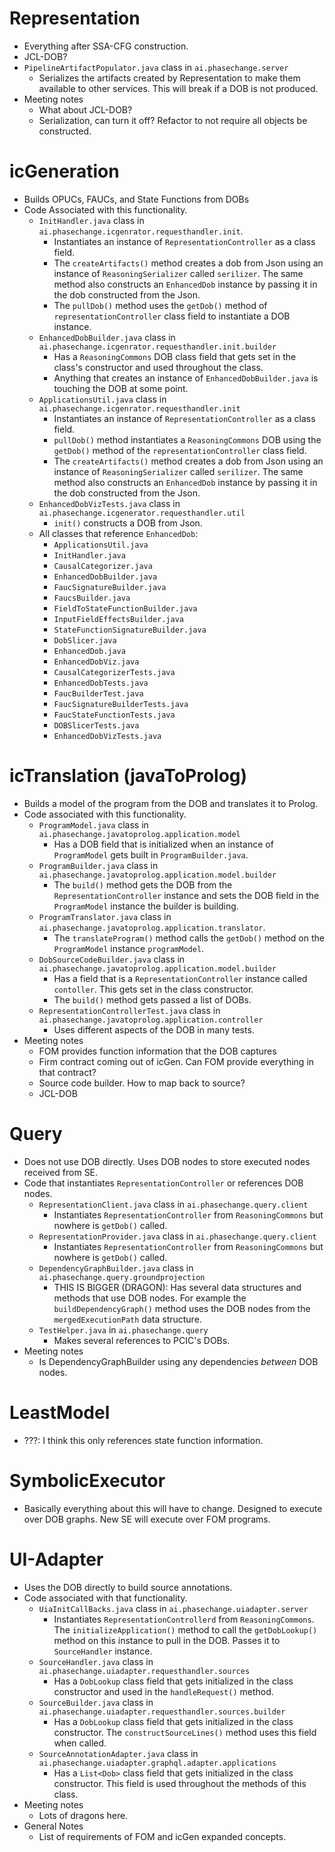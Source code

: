 # Representation
- Everything after SSA-CFG construction.
- JCL-DOB?
- `PipelineArtifactPopulator.java` class in `ai.phasechange.server`
	- Serializes the artifacts created by Representation to make them available to other services. This will break if a DOB is not produced.
- Meeting notes
	- What about JCL-DOB?
	- Serialization, can turn it off? Refactor to not require all objects be constructed.
	
# icGeneration
- Builds OPUCs, FAUCs, and State Functions from DOBs
- Code Associated with this functionality.
	- `InitHandler.java` class in `ai.phasechange.icgenrator.requesthandler.init`.
		- Instantiates an instance of `RepresentationController` as a class field.
		- The `createArtifacts()` method creates a dob from Json using an instance of `ReasoningSerializer` called `serilizer`. The same method also constructs an `EnhancedDob` instance by passing it in the dob constructed from the Json.
		- The `pullDob()` method uses the `getDob()` method of `representationController` class field to instantiate a DOB instance.
	- `EnhancedDobBuilder.java` class in `ai.phasechange.icgenrator.requesthandler.init.builder`
		- Has a `ReasoningCommons` DOB class field that gets set in the class's constructor and used throughout the class.
		- Anything that creates an instance of `EnhancedDobBuilder.java` is touching the DOB at some point.
	- `ApplicationsUtil.java` class in `ai.phasechange.icgenrator.requesthandler.init`
		- Instantiates an instance of `RepresentationController` as a class field.
		- `pullDob()` method instantiates a `ReasoningCommons` DOB using the `getDob()` method of the `representationController` class field.
		- The `createArtifacts()` method creates a dob from Json using an instance of `ReasoningSerializer` called `serilizer`. The same method also constructs an `EnhancedDob` instance by passing it in the dob constructed from the Json.
	- `EnhancedDobVizTests.java` class in `ai.phasechange.icgenerator.requesthandler.util`
		- `init()` constructs a DOB from Json.
	- All classes that reference `EnhancedDob`:
		- `ApplicationsUtil.java`
		- `InitHandler.java`
		- `CausalCategorizer.java`
		- `EnhancedDobBuilder.java`
		- `FaucSignatureBuilder.java`
		- `FaucsBuilder.java`
		- `FieldToStateFunctionBuilder.java`
		- `InputFieldEffectsBuilder.java`
		- `StateFunctionSignatureBuilder.java`
		- `DobSlicer.java`
		- `EnhancedDob.java`
		- `EnhancedDobViz.java`
		- `CausalCategorizerTests.java`
		- `EnhancedDobTests.java`
		- `FaucBuilderTest.java`
		- `FaucSignatureBuilderTests.java`
		- `FaucStateFunctionTests.java`
		- `DOBSlicerTests.java`
		- `EnhancedDobVizTests.java`
	
# icTranslation (javaToProlog)
- Builds a model of the program from the DOB and translates it to Prolog.
- Code associated with this functionality.
	- `ProgramModel.java` class in `ai.phasechange.javatoprolog.application.model`
		- Has a DOB field that is initialized when an instance of `ProgramModel` gets built in `ProgramBuilder.java`. 
	- `ProgramBuilder.java` class in `ai.phasechange.javatoprolog.application.model.builder` 
		- The `build()` method gets the DOB from the `RepresentationController` instance and sets the DOB field in the `ProgramModel` instance the builder is building.
	- `ProgramTranslator.java` class in `ai.phasechange.javatoprolog.application.translator`. 
		- The `translateProgram()` method calls the `getDob()` method on the `ProgramModel` instance `programModel`.
	- `DobSourceCodeBuilder.java` class in `ai.phasechange.javatoprolog.application.model.builder`
		- Has a field that is a `RepresentationController` instance called `contoller`. This gets set in the class constructor.
		- The `build()` method gets passed a list of DOBs.
	- `RepresentationControllerTest.java` class in `ai.phasechange.javatoprolog.application.controller`
		- Uses different aspects of the DOB in many tests.
- Meeting notes
	- FOM provides function information that the DOB captures
	- Firm contract coming out of icGen. Can FOM provide everything in that contract?
	- Source code builder. How to map back to source?
	- JCL-DOB
# Query
- Does not use DOB directly. Uses DOB nodes to store executed nodes received from SE.
- Code that instantiates `RepresentationController` or references DOB nodes.
	- `RepresentationClient.java` class in `ai.phasechange.query.client`
		- Instantiates `RepresentationController` from `ReasoningCommons` but nowhere is `getDob()` called.
	- `RepresentationProvider.java` class in `ai.phasechange.query.client`
		- Instantiates `RepresentationController` from `ReasoningCommons` but nowhere is `getDob()` called.
	- `DependencyGraphBuilder.java` class in `ai.phasechange.query.groundprojection`
		- THIS IS BIGGER (DRAGON): Has several data structures and methods that use DOB nodes. For example the `buildDependencyGraph()` method uses the DOB nodes from the `mergedExecutionPath` data structure.
	- `TestHelper.java` in `ai.phasechange.query`
		- Makes several references to PCIC's DOBs.
- Meeting notes
	- Is DependencyGraphBuilder using any dependencies *between* DOB nodes.
# LeastModel
- ???: I think this only references state function information.

# SymbolicExecutor
- Basically everything about this will have to change. Designed to execute over DOB graphs. New SE will execute over FOM programs.

# UI-Adapter
- Uses the DOB directly to build source annotations.
- Code associated with that functionality.
	- `UiaInitCallBacks.java` class in `ai.phasechange.uiadapter.server`
		- Instantiates `RepresentationControllerd` from `ReasoningCommons`. The `initializeApplication()` method to call the `getDobLookup()` method on this instance to pull in the DOB. Passes it to `SourceHandler` instance.
	- `SourceHandler.java` class in `ai.phasechange.uiadapter.requesthandler.sources`
		- Has a `DobLookup` class field that gets initialized in the class constructor and used in the `handleRequest()` method.
	- `SourceBuilder.java` class in `ai.phasechange.uiadapter.requesthandler.sources.builder`
		- Has a `DobLookup` class field that gets initialized in the class constructor. The `constructSourceLines()` method uses this field when called.
	- `SourceAnnotationAdapter.java` class in `ai.phasechange.uiadapter.graphql.adapter.applications`
		- Has a `List<Dob>` class field that gets initialized in the class constructor. This field is used throughout the methods of this class.
- Meeting notes
	- Lots of dragons here.
- General Notes
	- List of requirements of FOM and icGen expanded concepts.
